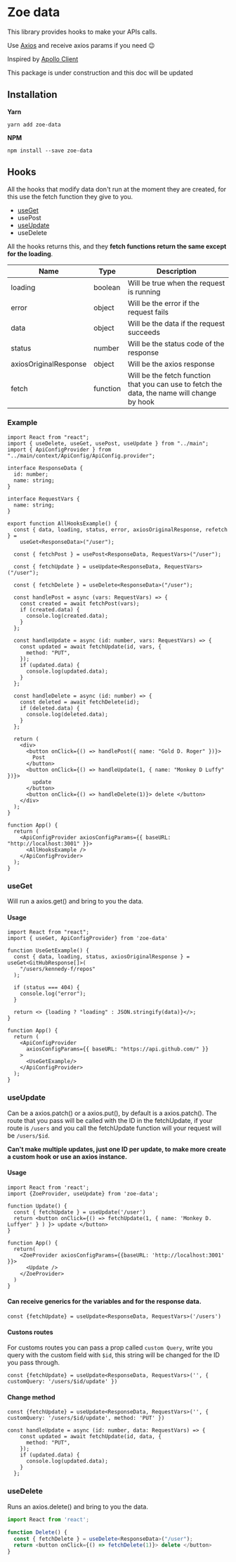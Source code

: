 

# Zoe data

This library provides hooks to make your APIs calls.

Use [Axios](https://axios-http.com/) and receive axios params if you need 😉

Inspired by [Apollo Client](https://www.apollographql.com/docs/react/)


This package is under construction and this doc will be updated

## Installation

**Yarn**
```yarn
yarn add zoe-data
```

**NPM**

```npm
npm install --save zoe-data
```

## Hooks

All the hooks that modify data don't run at the moment they are created, for this use the fetch function they give to
you.

- [useGet](#useGet)
- usePost
- [useUpdate](#useUpdate)
- useDelete

All the hooks returns this, and they **fetch functions return the same except for the loading**.

Name | Type | Description 
| - | - | - | 
loading | boolean | Will be true when the request is running
error | object | Will be the error if the request fails 
data | object | Will be the data if the request succeeds 
status | number | Will be the status code of the response 
axiosOriginalResponse | object | Will be the axios response 
fetch | function | Will be the fetch function that you can use to fetch the data, the name will change by hook

### Example

```tsx
import React from "react";
import { useDelete, useGet, usePost, useUpdate } from "../main";
import { ApiConfigProvider } from "../main/context/ApiConfig/ApiConfig.provider";

interface ResponseData {
  id: number;
  name: string;
}

interface RequestVars {
  name: string;
}

export function AllHooksExample() {
  const { data, loading, status, error, axiosOriginalResponse, refetch } =
    useGet<ResponseData>("/user");

  const { fetchPost } = usePost<ResponseData, RequestVars>("/user");

  const { fetchUpdate } = useUpdate<ResponseData, RequestVars>("/user");

  const { fetchDelete } = useDelete<ResponseData>("/user");

  const handlePost = async (vars: RequestVars) => {
    const created = await fetchPost(vars);
    if (created.data) {
      console.log(created.data);
    }
  };

  const handleUpdate = async (id: number, vars: RequestVars) => {
    const updated = await fetchUpdate(id, vars, {
      method: "PUT",
    });
    if (updated.data) {
      console.log(updated.data);
    }
  };

  const handleDelete = async (id: number) => {
    const deleted = await fetchDelete(id);
    if (deleted.data) {
      console.log(deleted.data);
    }
  };

  return (
    <div>
      <button onClick={() => handlePost({ name: "Gold D. Roger" })}>
        Post
      </button>
      <button onClick={() => handleUpdate(1, { name: "Monkey D Luffy" })}>
        update
      </button>
      <button onClick={() => handleDelete(1)}> delete </button>
    </div>
  );
}

function App() {
  return (
    <ApiConfigProvider axiosConfigParams={{ baseURL: "http://localhost:3001" }}>
      <AllHooksExample />
    </ApiConfigProvider>
  );
}
```

### useGet
Will run a axios.get() and bring to you the data.

#### Usage

```tsx
import React from "react";
import { useGet, ApiConfigProvider} from 'zoe-data'

function UseGetExample() {
  const { data, loading, status, axiosOriginalResponse } = useGet<GitHubResponse[]>(
    "/users/kennedy-f/repos"
  );

  if (status === 404) {
    console.log("error");
  }

  return <> {loading ? "loading" : JSON.stringify(data)}</>;
}

function App() {
  return (
    <ApiConfigProvider
      axiosConfigParams={{ baseURL: "https://api.github.com/" }}
    >
      <UseGetExample/>
    </ApiConfigProvider>
  );
}
```

### useUpdate

Can be a axios.patch() or a axios.put(), by default is a axios.patch(). The route that you pass will be called with the
ID in the fetchUpdate, if your route is `/users` and you call the fetchUpdate function will your request will
be  `/users/$id`.

**Can't make multiple updates, just one ID per update, to make more create a custom hook or use an axios instance.**

#### Usage

```tsx
import React from 'react';
import {ZoeProvider, useUpdate} from 'zoe-data';

function Update() { 
  const { fetchUpdate } = useUpdate('/user')
  return <button onClick={() => fetchUpdate(1, { name: 'Monkey D. Luffyer' } ) }> update </button>
}

function App() { 
  return(
    <ZoeProvider axiosConfigParams={{baseURL: 'http://localhost:3001' }}> 
      <Update />
    </ZoeProvider>
  )
} 

```

#### Can receive generics for the variables and for the response data.

```tsx
const {fetchUpdate} = useUpdate<ResponseData, RequestVars>('/users')
```

#### Custons routes

For customs routes you can pass a prop called `custom Query`, write you query with the custom field with `$id`, this
string will be changed for the ID you pass through.

```tsx
const {fetchUpdate} = useUpdate<ResponseData, RequestVars>('', { customQuery: '/users/$id/update' })
```

#### Change method

```tsx
const {fetchUpdate} = useUpdate<ResponseData, RequestVars>('', { customQuery: '/users/$id/update', method: 'PUT' })

const handleUpdate = async (id: number, data: RequestVars) => {
    const updated = await fetchUpdate(id, data, {
      method: "PUT",
    });
    if (updated.data) {
      console.log(updated.data);
    }
  };
```

### useDelete

Runs an axios.delete() and bring to you the data.

```typescript jsx
import React from 'react';

function Delete() {
  const { fetchDelete } = useDelete<ResponseData>("/user");
  return <button onClick={() => fetchDelete(1)}> delete </button>
}
```
